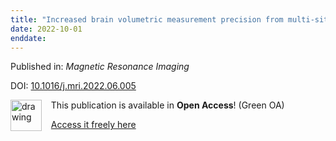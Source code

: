 ```yaml
---
title: "Increased brain volumetric measurement precision from multi-site 3D T1-weighted 3 T magnetic resonance imaging by correcting geometric distortions"
date: 2022-10-01
enddate:
---
```


Published in: *Magnetic Resonance Imaging*

DOI: [10.1016/j.mri.2022.06.005](https://doi.org/10.1016/j.mri.2022.06.005)

<img src="https://upload.wikimedia.org/wikipedia/commons/thumb/9/90/Open_Access_logo_PLoS_white_green.svg/576px-Open_Access_logo_PLoS_white_green.svg.png" alt="drawing" width="50" align="left"/> &nbsp;&nbsp;&nbsp;This publication is available in **Open Access**! (Green OA)

&nbsp;&nbsp;&nbsp;<a href="https://doi.org/10.1101/2021.11.29.469919" download>Access it freely here</a>

